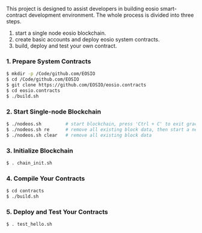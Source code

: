 
This project is designed to assist developers in building eosio smart-contract development environment.
The whole process is divided into three steps.   
1. start a single node eosio blockchain.  
2. create basic accounts and deploy eosio system contracts.  
3. build, deploy and test your own contract.  

### 1. Prepare System Contracts
```bash
$ mkdir -p /Code/github.com/EOSIO
$ cd /Code/github.com/EOSIO
$ git clone https://github.com/EOSIO/eosio.contracts
$ cd eosio.contracts
$ ./build.sh
```

### 2. Start Single-node Blockchain
```bash
$ ./nodeos.sh         # start blockchain, press 'Ctrl + C' to exit gracefully 
$ ./nodeos.sh re      # remove all existing block data, then start a new chain
$ ./nodeos.sh clear   # remove all existing block data
```

### 3. Initialize Blockchain
```bash
$ . chain_init.sh
```

### 4. Compile Your Contracts
```bash
$ cd contracts
$ ./build.sh
```

### 5. Deploy and Test Your Contracts
```bash
$ . test_hello.sh
```


